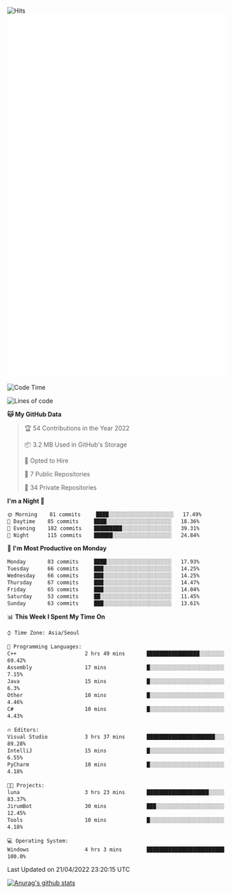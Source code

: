 ![Hits](https://hits.seeyoufarm.com/api/count/incr/badge.svg?url=https%3A%2F%2Fgithub.com%2Fkokose1234&count_bg=%2379C83D&title_bg=%23555555&icon=apple.svg&icon_color=%23E7E7E7&title=hits&edge_flat=false)
<br/>
![Metrics](https://github.com/kokose1234/kokose1234/blob/main/github-metrics.svg)

<!--START_SECTION:waka-->
![Code Time](http://img.shields.io/badge/Code%20Time-624%20hrs%2052%20mins-blue)

![Lines of code](https://img.shields.io/badge/From%20Hello%20World%20I%27ve%20Written-2%20Million%20lines%20of%20code-blue)

**🐱 My GitHub Data** 

> 🏆 54 Contributions in the Year 2022
 > 
> 📦 3.2 MB Used in GitHub's Storage 
 > 
> 💼 Opted to Hire
 > 
> 📜 7 Public Repositories 
 > 
> 🔑 34 Private Repositories  
 > 
**I'm a Night 🦉** 

```text
🌞 Morning    81 commits     ████░░░░░░░░░░░░░░░░░░░░░   17.49% 
🌆 Daytime    85 commits     ████░░░░░░░░░░░░░░░░░░░░░   18.36% 
🌃 Evening    182 commits    █████████░░░░░░░░░░░░░░░░   39.31% 
🌙 Night      115 commits    ██████░░░░░░░░░░░░░░░░░░░   24.84%

```
📅 **I'm Most Productive on Monday** 

```text
Monday       83 commits     ████░░░░░░░░░░░░░░░░░░░░░   17.93% 
Tuesday      66 commits     ███░░░░░░░░░░░░░░░░░░░░░░   14.25% 
Wednesday    66 commits     ███░░░░░░░░░░░░░░░░░░░░░░   14.25% 
Thursday     67 commits     ███░░░░░░░░░░░░░░░░░░░░░░   14.47% 
Friday       65 commits     ███░░░░░░░░░░░░░░░░░░░░░░   14.04% 
Saturday     53 commits     ██░░░░░░░░░░░░░░░░░░░░░░░   11.45% 
Sunday       63 commits     ███░░░░░░░░░░░░░░░░░░░░░░   13.61%

```


📊 **This Week I Spent My Time On** 

```text
⌚︎ Time Zone: Asia/Seoul

💬 Programming Languages: 
C++                      2 hrs 49 mins       █████████████████░░░░░░░░   69.42% 
Assembly                 17 mins             █░░░░░░░░░░░░░░░░░░░░░░░░   7.15% 
Java                     15 mins             █░░░░░░░░░░░░░░░░░░░░░░░░   6.3% 
Other                    10 mins             █░░░░░░░░░░░░░░░░░░░░░░░░   4.46% 
C#                       10 mins             █░░░░░░░░░░░░░░░░░░░░░░░░   4.43%

🔥 Editors: 
Visual Studio            3 hrs 37 mins       ██████████████████████░░░   89.28% 
IntelliJ                 15 mins             █░░░░░░░░░░░░░░░░░░░░░░░░   6.55% 
PyCharm                  10 mins             █░░░░░░░░░░░░░░░░░░░░░░░░   4.18%

🐱‍💻 Projects: 
luna                     3 hrs 23 mins       ████████████████████░░░░░   83.37% 
JirumBot                 30 mins             ███░░░░░░░░░░░░░░░░░░░░░░   12.45% 
Tools                    10 mins             █░░░░░░░░░░░░░░░░░░░░░░░░   4.18%

💻 Operating System: 
Windows                  4 hrs 3 mins        █████████████████████████   100.0%

```


 Last Updated on 21/04/2022 23:20:15 UTC
<!--END_SECTION:waka-->

[![Anurag's github stats](https://github-readme-stats.vercel.app/api?username=kokose1234&theme=dracula)](https://github.com/anuraghazra/github-readme-stats)



	
